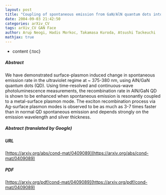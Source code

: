 ```yaml
---
layout: post
title: "Coupling of spontaneous emission from GaN/AlN quantum dots into silver surface plasmons"
date: 2004-09-03 21:42:50
categories: arXiv_CV
tags: arXiv_CV GAN Face
author: Arup Neogi, Hadis Morkoc, Takamasa Kuroda, Atsushi Tackeuchi
mathjax: true
---
```


* content
{:toc}

##### Abstract
We have demonstrated surface-plasmon induced change in spontaneous emission rate in the ultraviolet regime at ~ 375-380 nm, using AlN/GaN quantum dots (QD). Using time-resolved and continuous-wave photoluminescence measurements, the recombination rate in AlN/GaN QD is shown to be enhanced when spontaneous emission is resonantly coupled to a metal-surface plasmon mode. The exciton recombination process via Ag-surface plasmon modes is observed to be as much as 3-7 times faster than in normal QD spontaneous emission and depends strongly on the emission wavelength and silver thickness.

##### Abstract (translated by Google)


##### URL
[https://arxiv.org/abs/cond-mat/0409089](https://arxiv.org/abs/cond-mat/0409089)

##### PDF
[https://arxiv.org/pdf/cond-mat/0409089](https://arxiv.org/pdf/cond-mat/0409089)

